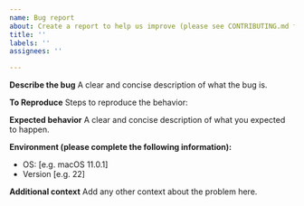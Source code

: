 ```yaml
---
name: Bug report
about: Create a report to help us improve (please see CONTRIBUTING.md first)
title: ''
labels: ''
assignees: ''

---
```


**Describe the bug**
A clear and concise description of what the bug is.

**To Reproduce**
Steps to reproduce the behavior:

**Expected behavior**
A clear and concise description of what you expected to happen.

**Environment (please complete the following information):**
 - OS: [e.g. macOS 11.0.1]
 - Version [e.g. 22]

**Additional context**
Add any other context about the problem here.
